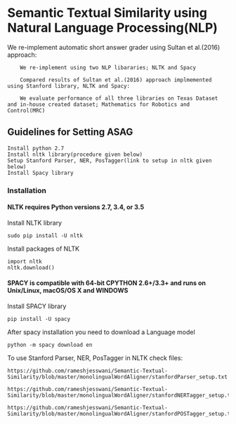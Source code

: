 # Semantic Textual Similarity using Natural Language Processing(NLP)

We re-implement automatic short answer grader using Sultan et al.(2016) approach:

        We re-implement using two NLP libararies; NLTK and Spacy
        
        Compared results of Sultan et al.(2016) approach implmemented using Stanford library, NLTK and Spacy:

        We evaluate performance of all three libraries on Texas Dataset and in-house created dataset; Mathematics for Robotics and Control(MRC)

## Guidelines for Setting ASAG

```
Install python 2.7 
Install nltk library(procedure given below)
Setup Stanford Parser, NER, PosTagger(link to setup in nltk given below)
Install Spacy library
```
### Installation

#### NLTK requires Python versions 2.7, 3.4, or 3.5

Install NLTK library

```
sudo pip install -U nltk
```

Install packages of NLTK

```
import nltk
nltk.download()
```

#### SPACY is compatible with 64-bit CPYTHON 2.6+/3.3+ and runs on Unix/Linux, macOS/OS X and WINDOWS

Install SPACY library

```
pip install -U spacy
```

After spacy installation you need to download a Language  model

```
python -m spacy download en
```

To use Stanford Parser, NER, PosTagger in NLTK check files:

```
https://github.com/rameshjesswani/Semantic-Textual-Similarity/blob/master/monolingualWordAligner/stanfordParser_setup.txt

https://github.com/rameshjesswani/Semantic-Textual-Similarity/blob/master/monolingualWordAligner/stanfordNERTagger_setup.txt

https://github.com/rameshjesswani/Semantic-Textual-Similarity/blob/master/monolingualWordAligner/stanfordPOSTagger_setup.txt

```
